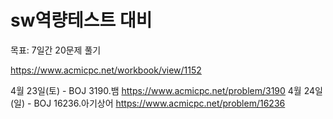# sw역량테스트 대비
목표: 7일간 20문제 풀기

https://www.acmicpc.net/workbook/view/1152

4월 23일(토) - BOJ 3190.뱀 https://www.acmicpc.net/problem/3190
4월 24일(일) - BOJ 16236.아기상어 https://www.acmicpc.net/problem/16236
